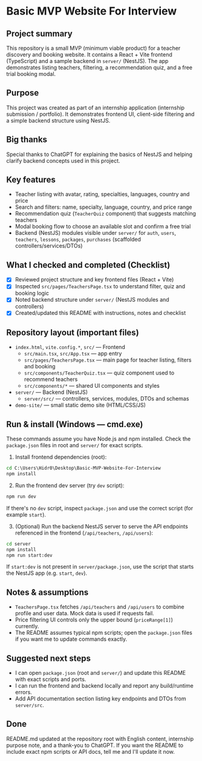 # Basic MVP Website For Interview

Project summary
---------------
This repository is a small MVP (minimum viable product) for a teacher discovery and booking website. It contains a React + Vite frontend (TypeScript) and a sample backend in `server/` (NestJS). The app demonstrates listing teachers, filtering, a recommendation quiz, and a free trial booking modal.

Purpose
-------
This project was created as part of an internship application (internship submission / portfolio). It demonstrates frontend UI, client-side filtering and a simple backend structure using NestJS.

Big thanks
----------
Special thanks to ChatGPT for explaining the basics of NestJS and helping clarify backend concepts used in this project.

Key features
------------
- Teacher listing with avatar, rating, specialties, languages, country and price
- Search and filters: name, specialty, language, country, and price range
- Recommendation quiz (`TeacherQuiz` component) that suggests matching teachers
- Modal booking flow to choose an available slot and confirm a free trial
- Backend (NestJS) modules visible under `server/` for `auth`, `users`, `teachers`, `lessons`, `packages`, `purchases` (scaffolded controllers/services/DTOs)

What I checked and completed (Checklist)
----------------------------------------
- [x] Reviewed project structure and key frontend files (React + Vite)
- [x] Inspected `src/pages/TeachersPage.tsx` to understand filter, quiz and booking logic
- [x] Noted backend structure under `server/` (NestJS modules and controllers)
- [x] Created/updated this README with instructions, notes and checklist

Repository layout (important files)
----------------------------------
- `index.html`, `vite.config.*`, `src/` — Frontend
  - `src/main.tsx`, `src/App.tsx` — app entry
  - `src/pages/TeachersPage.tsx` — main page for teacher listing, filters and booking
  - `src/components/TeacherQuiz.tsx` — quiz component used to recommend teachers
  - `src/components/*` — shared UI components and styles
- `server/` — Backend (NestJS)
  - `server/src/` — controllers, services, modules, DTOs and schemas
- `demo-site/` — small static demo site (HTML/CSS/JS)

Run & install (Windows — cmd.exe)
---------------------------------
These commands assume you have Node.js and npm installed. Check the `package.json` files in root and `server/` for exact scripts.

1) Install frontend dependencies (root):

```cmd
cd C:\Users\Hidr0\Desktop\Basic-MVP-Website-For-Interview
npm install
```

2) Run the frontend dev server (try `dev` script):

```cmd
npm run dev
```

If there's no `dev` script, inspect `package.json` and use the correct script (for example `start`).

3) (Optional) Run the backend NestJS server to serve the API endpoints referenced in the frontend (`/api/teachers`, `/api/users`):

```cmd
cd server
npm install
npm run start:dev
```

If `start:dev` is not present in `server/package.json`, use the script that starts the NestJS app (e.g. `start`, `dev`).

Notes & assumptions
-------------------
- `TeachersPage.tsx` fetches `/api/teachers` and `/api/users` to combine profile and user data. Mock data is used if requests fail.
- Price filtering UI controls only the upper bound (`priceRange[1]`) currently.
- The README assumes typical npm scripts; open the `package.json` files if you want me to update commands exactly.

Suggested next steps
--------------------
- I can open `package.json` (root and `server/`) and update this README with exact scripts and ports.
- I can run the frontend and backend locally and report any build/runtime errors.
- Add API documentation section listing key endpoints and DTOs from `server/src`.

Done
----
README.md updated at the repository root with English content, internship purpose note, and a thank-you to ChatGPT. If you want the README to include exact npm scripts or API docs, tell me and I'll update it now.
